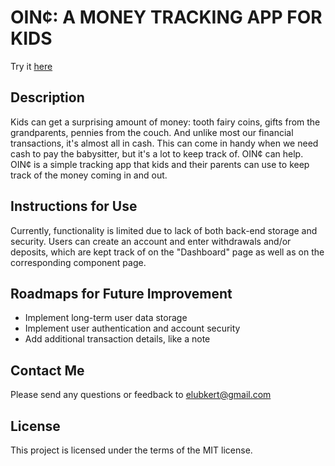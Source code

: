 # OIN¢: A MONEY TRACKING APP FOR KIDS
Try it [here](http://emily-lubkertbankingapplication.s3-website-us-west-1.amazonaws.com/)

## Description
Kids can get a surprising amount of money: tooth fairy coins, gifts from the grandparents, pennies from the couch. And unlike most our financial transactions, it's almost all in cash. This can come in handy when we need cash to pay the babysitter, but it's a lot to keep track of. OIN¢ can help. OIN¢ is a simple tracking app that kids and their parents can use to keep track of the money coming in and out.

## Instructions for Use
Currently, functionality is limited due to lack of both back-end storage and security. Users can create an account and enter withdrawals and/or deposits, which are kept track of on the "Dashboard" page as well as on the corresponding component page.

## Roadmaps for Future Improvement
- Implement long-term user data storage
- Implement user authentication and account security
- Add additional transaction details, like a note

## Contact Me
Please send any questions or feedback to elubkert@gmail.com

## License
This project is licensed under the terms of the MIT license.
